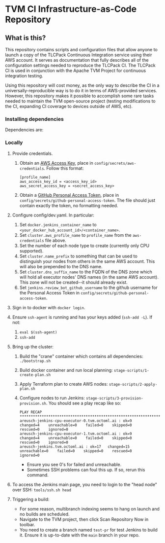 # TVM CI Infrastructure-as-Code Repository

## What is this?

This repository contains scripts and configuration files that allow anyone to launch a copy of the
TLCPack Continuous Integration service using their AWS account. It serves as documentation that
fully describes all of the configuration settings needed to reproduce the TLCPack CI. The TLCPack CI
is used in conjunction with the Apache TVM Project for continuous integration testing.

Using this repository will cost money, as the only way to describe the CI in a universally-reproducible
way is to do it in terms of AWS-provided services. However, this repository makes it possible to
accomplish some rare tasks needed to maintain the TVM open-source project (testing modifications to the
CI, expanding CI coverage to devices outside of AWS, etc).

### Installing dependencies

Dependencies are:

### Locally

1. Provide credentials.

    1. Obtain an [AWS Access Key](https://console.aws.amazon.com/iam/home#/security_credentials), place in `config/secrets/aws-credentials`. Follow this format:
       ```
       [profile_name]
       aws_access_key_id = <access_key_id>
       aws_secret_access_key = <secret_access_key>
       ```

    2. Obtain a [GitHub Personal Access Token](https://github.com/settings/tokens), place in `config/secrets/github-personal-access-token`. The file should just contain exactly the token, no formatting needed.

2. Configure config/dev.yaml. In particular:
    1. Set `docker.jenkins_container_name` to `<your_docker_hub_account_id>/<container_name>`.
    2. Set `cluster.aws_profile_name` to `profile_name` from the `aws-credentials` file above.
    3. Set the number of each node type to create (currently only CPU supported).
    4. Set `cluster.name_prefix` to something that can be used to distinguish your nodes from others
       in the same AWS account. This will also be prepended to the DNS name.
    5. Set `cluster.dns_suffix_name` to the FQDN of the DNS zone which will hold all executor nodes'
       DNS names (in the same AWS account). This zone will not be created--it should already exist.
    5. Set `jenkins.review_bot_github_username` to the github username for the Personal Access Token
       in `config/secrets/github-personal-access-token`.

3. Sign in to docker with `docker login`.
4. Ensure `ssh-agent` is running and has your keys added (`ssh-add -L`). If not:
    1. `eval $(ssh-agent)`
    2. `ssh-add`

5. Bring up the cluster:
    1. Build the "crane" container which contains all dependencies: `./bootstrap.sh`
    2. Build docker container and run local planning: `stage-scripts/1-create-plan.sh`
    3. Apply Terraform plan to create AWS nodes: `stage-scripts/2-apply-plan.sh`
    4. Configure nodes to run Jenkins: `stage-scripts/3-provision-provision.sh`. You should see a
       play recap like so:
       ```
       PLAY RECAP ***************************************************************************************************************************************************************************
       areusch-jenkins-cpu-executor-0.tvm.octoml.ai : ok=9    changed=4    unreachable=0    failed=0    skipped=0    rescued=0    ignored=0
       areusch-jenkins-cpu-executor-1.tvm.octoml.ai : ok=9    changed=4    unreachable=0    failed=0    skipped=0    rescued=0    ignored=0
       areusch-jenkins.tvm.octoml.ai : ok=17   changed=15   unreachable=0    failed=0    skipped=0    rescued=0    ignored=0
       ```

        - Ensure you see 0's for failed and unreachable.
        - Sometimes SSH problems can foul this up. If so, rerun this command.

6. To access the Jenkins main page, you need to login to the "head node" over SSH: `tools/ssh.sh head`
7. Triggering a build:
    - For some reason, multibranch indexing seems to hang on launch and no builds are scheduled.
    - Navigate to the TVM project, then click Scan Repository Now in toolbar.
    - You need to create a branch named `test-pr` for test Jenkins to build it. Ensure it is up-to-date
      with the `main` branch in your repo.
